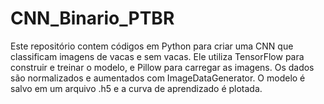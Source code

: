 # CNN_Binario_PTBR
Este repositório contem códigos em Python para criar uma CNN que classificam imagens de vacas e sem vacas. Ele utiliza TensorFlow para construir e treinar o modelo, e Pillow para carregar as imagens. Os dados são normalizados e aumentados com ImageDataGenerator. O modelo é salvo em um arquivo .h5 e a curva de aprendizado é plotada.
